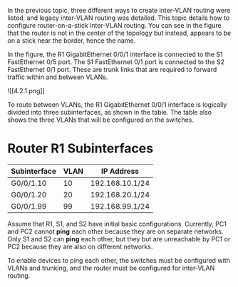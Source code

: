 In the previous topic, three different ways to create inter-VLAN routing were listed, and legacy inter-VLAN routing was detailed. This topic details how to configure router-on-a-stick inter-VLAN routing. You can see in the figure that the router is not in the center of the topology but instead, appears to be on a stick near the border, hence the name.

In the figure, the R1 GigabitEthernet 0/0/1 interface is connected to the S1 FastEthernet 0/5 port. The S1 FastEthernet 0/1 port is connected to the S2 FastEthernet 0/1 port. These are trunk links that are required to forward traffic within and between VLANs.

![[4.2.1.png]]

To route between VLANs, the R1 GigabitEthernet 0/0/1 interface is logically divided into three subinterfaces, as shown in the table. The table also shows the three VLANs that will be configured on the switches.

# Router R1 Subinterfaces

| Subinterface | VLAN | IP Address      |
| ------------ | ---- | --------------- |
| G0/0/1.10    | 10   | 192.168.10.1/24 |
| G0/0/1.20    | 20   | 192.168.20.1/24 |
| G0/0/1.99    | 99   | 192.168.99.1/24 |

Assume that R1, S1, and S2 have initial basic configurations. Currently, PC1 and PC2 cannot **ping** each other because they are on separate networks. Only S1 and S2 can **ping** each other, but they but are unreachable by PC1 or PC2 because they are also on different networks.

To enable devices to ping each other, the switches must be configured with VLANs and trunking, and the router must be configured for inter-VLAN routing.